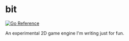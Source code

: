 # bit

[![Go Reference](https://pkg.go.dev/badge/github.com/jncornett/bit.svg)](https://pkg.go.dev/github.com/jncornett/bit)

An experimental 2D game engine I'm writing just for fun.
